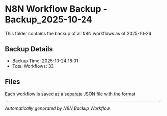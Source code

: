 # N8N Workflow Backup -Backup_2025-10-24

This folder contains the backup of all N8N workflows as of 2025-10-24

## Backup Details
- Backup Time: 2025-10-24 18:01
- Total Workflows: 33

## Files
Each workflow is saved as a separate JSON file with the format

---
*Automatically generated by N8N Backup Workflow*